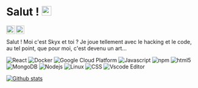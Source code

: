 <!-- <img align="right" alt="GIF" style="border-radius:50%" src="https://github.com/abhisheknaiidu/abhisheknaiidu/blob/master/code.gif?raw=true" width="500" height="320" /> -->
<h1>Salut ! <img src="https://media.giphy.com/media/hvRJCLFzcasrR4ia7z/giphy.gif" width="25px"></h1> 

<a href="https://discord.gg/RJTkQD8Wbz" target="_blank">
  <img align="left" width="22px" src="https://raw.githubusercontent.com/peterthehan/peterthehan/master/assets/discord.svg" />
</a>

<a href="https://twitter.com/SkyX89345423/" target="_blank">
  <img align="left" width="22px" src="https://raw.githubusercontent.com/peterthehan/peterthehan/master/assets/twitter.svg" />
</a>

<br><br>
Salut ! Moi c'est Skyx et toi ? Je joue tellement avec le hacking et le code, au tel point, que pour moi, c'est devenu un art... <br>

<p>
  <img alt="React" src="https://img.shields.io/badge/-React-45b8d8?style=flat-square&logo=react&logoColor=white" />
  <img alt="Docker" src="https://img.shields.io/badge/-Docker-46a2f1?style=flat-square&logo=docker&logoColor=white" />
  <img alt="Google Cloud Platform" src="https://img.shields.io/badge/-Google_Cloud_Platform-1a73e8?style=flat-square&logo=google-cloud&logoColor=white" />
  <img alt="Javascript" src="https://img.shields.io/badge/-Javascript-007ACC?style=flat-square&logo=Javascript&logoColor=white" />
  <img alt="npm" src="https://img.shields.io/badge/-NPM-CB3837?style=flat-square&logo=npm&logoColor=white" />
  <img alt="html5" src="https://img.shields.io/badge/-HTML5-E34F26?style=flat-square&logo=html5&logoColor=white" />
  <img alt="MongoDB" src="https://img.shields.io/badge/-MongoDB-13aa52?style=flat-square&logo=mongodb&logoColor=white" />
  <img alt="Nodejs" src="https://img.shields.io/badge/-Nodejs-43853d?style=flat-square&logo=Node.js&logoColor=white" />
  <img alt="Linux" src="https://img.shields.io/badge/OS-%5BLinux%20XUbuntu%5D-orange"/>
  <img alt="CSS" src="https://img.shields.io/badge/CSS-StyleSheet%20DEV-green?style=flat-square&logo=css&logoColor=white" />
  <img alt="Vscode Editor" src="https://img.shields.io/badge/--007ACC?logo=visual%20studio%20code&logoColor=ffffff"/>
</p>

[![Github stats](https://github-readme-stats.vercel.app/api?username=SkyX-ID-FR&theme=dark-blue)](https://github.com/anuraghazra/github-readme-stats)

<!--  🔭 I’m currently working on ... <br>
🌱 I’m currently learning ... <br>
👯 I’m looking to collaborate on ... <br>
💬 Ask me about ... <br>
📫 How to reach me: ... <br> -->

